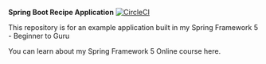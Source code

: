 **Spring Boot Recipe Application** [![CircleCI](https://circleci.com/gh/michael-lizotte/spring5-recipe-app.svg?style=svg)](https://circleci.com/gh/michael-lizotte/spring5-recipe-app)

This repository is for an example application built in my Spring Framework 5 - Beginner to Guru

You can learn about my Spring Framework 5 Online course here.
